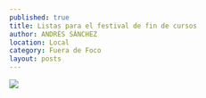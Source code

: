 ```yaml
---
published: true
title: Listas para el festival de fin de cursos
author: ANDRÉS SÁNCHEZ
location: Local
category: Fuera de Foco
layout: posts
---
```


![](http://i.imgur.com/D4xSuGGm.jpg)
